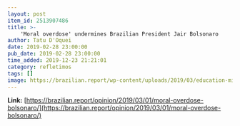 ```yaml
---
layout: post
item_id: 2513907486
title: >-
    'Moral overdose' undermines Brazilian President Jair Bolsonaro
author: Tatu D'Oquei
date: 2019-02-28 23:00:00
pub_date: 2019-02-28 23:00:00
time_added: 2019-12-23 21:21:01
category: refletimos
tags: []
image: https://brazilian.report/wp-content/uploads/2019/03/education-minister-ricardo-velez-rodriguez-ernesto-araujo.jpg
---
```


**Link:** [https://brazilian.report/opinion/2019/03/01/moral-overdose-bolsonaro/](https://brazilian.report/opinion/2019/03/01/moral-overdose-bolsonaro/)

